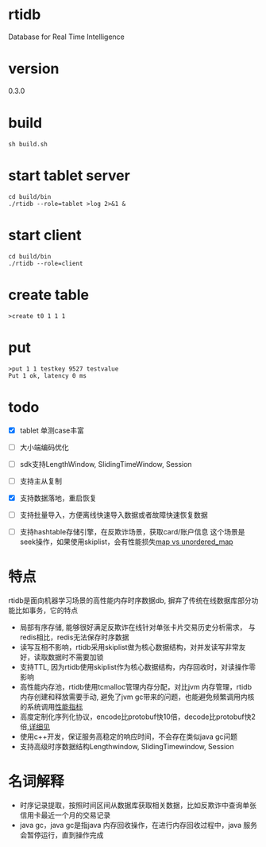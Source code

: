 # rtidb
Database for Real Time Intelligence 

# version

0.3.0

# build
```
sh build.sh
```

# start tablet server

```
cd build/bin
./rtidb --role=tablet >log 2>&1 &
```

# start client

```
cd build/bin
./rtidb --role=client
```

# create table

```
>create t0 1 1 1
```

# put 

```
>put 1 1 testkey 9527 testvalue
Put 1 ok, latency 0 ms
```

# todo

* [x] tablet 单测case丰富
* [ ] 大小端编码优化
* [ ] sdk支持LengthWindow, SlidingTimeWindow, Session
* [ ] 支持主从复制
* [x] 支持数据落地，重启恢复
* [ ] 支持批量导入，方便离线快速导入数据或者故障快速恢复数据
* [ ] 支持hashtable存储引擎，在反欺诈场景，获取card/账户信息 这个场景是seek操作，如果使用skiplist，会有性能损失[map vs unordered_map](http://kariddi.blogspot.jp/2012/07/c11-unorderedmap-vs-map.html)


# 特点

rtidb是面向机器学习场景的高性能内存时序数据db, 摒弃了传统在线数据库部分功能比如事务，它的特点
* 局部有序存储, 能够很好满足反欺诈在线针对单张卡片交易历史分析需求， 与redis相比，redis无法保存时序数据
* 读写互相不影响，rtidb采用skiplist做为核心数据结构，对并发读写非常友好，读取数据时不需要加锁
* 支持TTL, 因为rtidb使用skiplist作为核心数据结构，内存回收时，对读操作零影响
* 高性能内存池，rtidb使用tcmalloc管理内存分配，对比jvm 内存管理，rtidb内存创建和释放需要手动, 避免了jvm gc带来的问题，也能避免频繁调用内核的系统调用[性能指标](http://goog-perftools.sourceforge.net/doc/tcmalloc.html)
* 高度定制化序列化协议，encode比protobuf快10倍，decode比protobuf快2倍,[详细见](src/base/codec_bench_test.cc)
* 使用c++开发，保证服务高稳定的响应时间，不会存在类似java gc问题
* 支持高级时序数据结构Lengthwindow, SlidingTimewindow, Session

# 名词解释

* 时序记录提取，按照时间区间从数据库获取相关数据，比如反欺诈中查询单张信用卡最近一个月的交易记录
* java gc，java gc是指java 内存回收操作，在进行内存回收过程中，java 服务会暂停运行，直到操作完成
